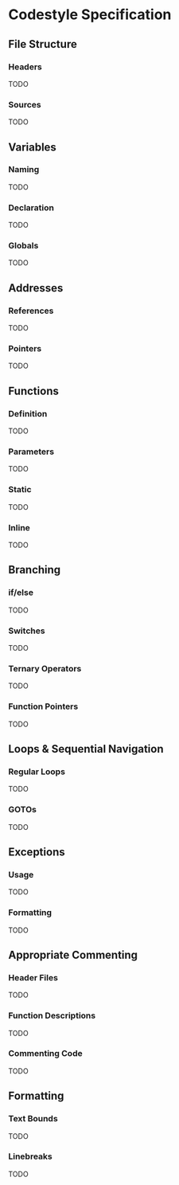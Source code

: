 # Codestyle Specification

## File Structure

### Headers

TODO

### Sources

TODO

## Variables

### Naming

TODO

### Declaration

TODO

### Globals

TODO


## Addresses

### References

TODO

### Pointers

TODO


## Functions

### Definition

TODO

### Parameters

TODO

### Static

TODO

### Inline

TODO


## Branching

### if/else

TODO

### Switches

TODO

### Ternary Operators

TODO

### Function Pointers

TODO


## Loops & Sequential Navigation

### Regular Loops

TODO

### GOTOs

TODO


## Exceptions

### Usage

TODO

### Formatting

TODO


## Appropriate Commenting

### Header Files

TODO

### Function Descriptions

TODO

### Commenting Code

TODO


## Formatting

### Text Bounds

TODO

### Linebreaks

TODO
